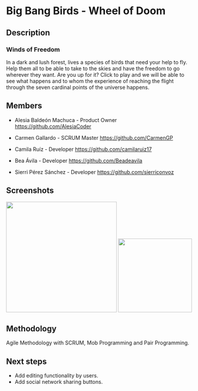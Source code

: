 #  Big Bang Birds - Wheel of Doom

## Description
###     Winds of Freedom

In a dark and lush forest, lives a species of birds that need your help to fly. Help them all to be able to take to the skies and have the freedom to go wherever they want.
Are you up for it?
Click to play and we will be able to see what happens and to whom the experience of reaching the flight through the seven cardinal points of the universe happens.

##  Members

* Alesia Baldeón Machuca - Product Owner
https://github.com/AlesiaCoder

* Carmen Gallardo - SCRUM Master
https://github.com/CarmenGP

* Camila Ruíz - Developer
https://github.com/camilaruiz17

* Bea Ávila - Developer
https://github.com/Beadeavila

* Sierri Pérez Sánchez - Developer
https://github.com/sierriconvoz

##  Screenshots

<img src="https://user-images.githubusercontent.com/116550406/203028138-136a6da2-5d96-424d-9a66-d8b56ef5b804.png" width="300px">
<img src="https://user-images.githubusercontent.com/116550406/203321155-32a8868d-48c9-45b2-bcfa-c245ef6f8790.jpg" width="200px">









##  Methodology

 Agile Methodology with SCRUM, Mob Programming and Pair Programming.

##  Next steps
* Add editing functionality by users.
* Add social network sharing buttons.



